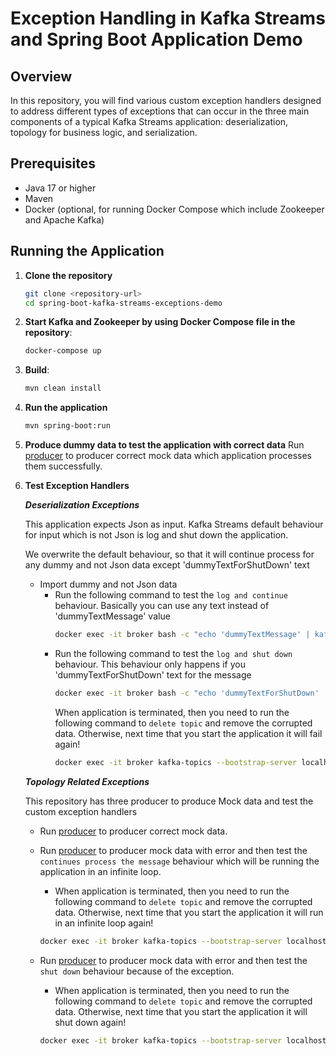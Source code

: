 # Exception Handling in Kafka Streams and Spring Boot Application Demo

## Overview
In this repository, you will find various custom exception handlers designed to address different types of exceptions that can occur in the three main components of a typical Kafka Streams application: deserialization, topology for business logic, and serialization.


## Prerequisites
* Java 17 or higher
* Maven
* Docker (optional, for running Docker Compose which include Zookeeper and Apache Kafka)


## Running the Application
1. **Clone the repository**
   ```sh
   git clone <repository-url>
   cd spring-boot-kafka-streams-exceptions-demo
   ```

2. **Start Kafka and Zookeeper by using Docker Compose file in the repository**:
   ```sh
   docker-compose up
   ```

3. **Build**:
   ```sh
   mvn clean install
   ```

4. **Run the application**

   ```sh
   mvn spring-boot:run
   ```

5. **Produce dummy data to test the application with correct data**
    Run [producer](./src/main/java/space/zeinab/demo/kafka/producer/MockCorrectUserDataProducer.java) to producer correct mock data which application processes them successfully.

6. **Test Exception Handlers**

   ***Deserialization Exceptions***
   
   This application expects Json as input. Kafka Streams default behaviour for input which is not Json is log and shut down the application.
   
   We overwrite the default behaviour, so that it will continue process for any dummy and not Json data except 'dummyTextForShutDown' text
 
   - Import dummy and not Json data 
     - Run the following command to test the ``log and continue`` behaviour. Basically you can use any text instead of 'dummyTextMessage' value 
       ```sh
       docker exec -it broker bash -c "echo 'dummyTextMessage' | kafka-console-producer --broker-list localhost:9092 --topic input-topic"
       ```
     - Run the following command to test the ``log and shut down`` behaviour. This behaviour only happens if you 'dummyTextForShutDown' text for the message
       ```sh
       docker exec -it broker bash -c "echo 'dummyTextForShutDown' | kafka-console-producer --broker-list localhost:9092 --topic input-topic"
       ```
       When application is terminated, then you need to run the following command to ``delete topic`` and remove the corrupted data. Otherwise, next time that you start the application it will fail again!
       ```sh
       docker exec -it broker kafka-topics --bootstrap-server localhost:9092 --delete --topic input-topic
       ```
   
   
   ***Topology Related Exceptions***

   This repository has three producer to produce Mock data and test the custom exception handlers

   - Run [producer](./src/main/java/space/zeinab/demo/kafka/producer/MockCorrectUserDataProducer.java) to producer correct mock data.

   - Run [producer](./src/main/java/space/zeinab/demo/kafka/producer/MockUserDataForErrorAndContinueProducer.java) to producer mock data with error and then test the ``continues process the message`` behaviour which will be running the application in an infinite loop.
     
      - When application is terminated, then you need to run the following command to ``delete topic`` and remove the corrupted data. Otherwise, next time that you start the application it will run in an infinite loop again! 
       ```sh
       docker exec -it broker kafka-topics --bootstrap-server localhost:9092 --delete --topic input-topic
       ```
   
   - Run [producer](./src/main/java/space/zeinab/demo/kafka/producer/MockUserDataForErrorAndshoutDownProducer.java) to producer mock data with error and then test the ``shut down`` behaviour because of the exception. 

       - When application is terminated, then you need to run the following command to ``delete topic`` and remove the corrupted data. Otherwise, next time that you start the application it will shut down again!
       ```sh
       docker exec -it broker kafka-topics --bootstrap-server localhost:9092 --delete --topic input-topic
       ```